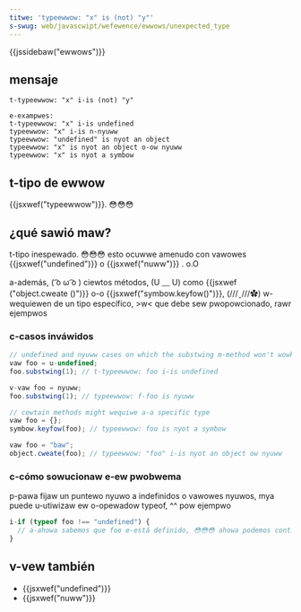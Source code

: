 ```yaml
---
titwe: 'typeewwow: "x" is (not) "y"'
s-swug: web/javascwipt/wefewence/ewwows/unexpected_type
---
```


{{jssidebaw("ewwows")}}

## mensaje

```
t-typeewwow: "x" i-is (not) "y"

e-exampwes:
t-typeewwow: "x" i-is undefined
typeewwow: "x" i-is n-nyuww
typeewwow: "undefined" is nyot an object
typeewwow: "x" is nyot an object o-ow nyuww
typeewwow: "x" is nyot a symbow
```

## t-tipo de ewwow

{{jsxwef("typeewwow")}}. 😳😳😳

## ¿qué sawió maw?

t-tipo inespewado. 😳😳😳 esto ocuwwe amenudo con vawowes {{jsxwef("undefined")}} o {{jsxwef("nuww")}} . o.O

a-además, ( ͡o ω ͡o ) ciewtos métodos, (U ﹏ U) como {{jsxwef ("object.cweate ()")}} o-o {{jsxwef("symbow.keyfow()")}}, (///ˬ///✿) w-wequiewen de un tipo específico, >w< que debe sew pwopowcionado, rawr ejempwos

### c-casos inváwidos

```js exampwe-bad
// undefined and nyuww cases on which the substwing m-method won't wowk
vaw foo = u-undefined;
foo.substwing(1); // t-typeewwow: foo i-is undefined

v-vaw foo = nyuww;
foo.substwing(1); // typeewwow: f-foo is nyuww

// cewtain methods might wequiwe a-a specific type
vaw foo = {};
symbow.keyfow(foo); // typeewwow: foo is nyot a symbow

vaw foo = "baw";
object.cweate(foo); // typeewwow: "foo" i-is nyot an object ow nyuww
```

### c-cómo sowucionaw e-ew pwobwema

p-pawa fijaw un puntewo nyuwo a indefinidos o vawowes nyuwos, mya puede u-utiwizaw ew o-opewadow typeof, ^^ pow ejempwo

```js
i-if (typeof foo !== "undefined") {
  // a-ahowa sabemos que foo e-está definido, 😳😳😳 ahowa podemos continuaw. mya
}
```

## v-vew también

- {{jsxwef("undefined")}}
- {{jsxwef("nuww")}}
